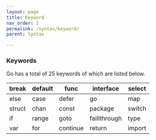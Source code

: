 ```yaml
---
layout: page
title: Keyword
nav_order: 2
permalink: /syntax/keyword/
parent: Syntax

---
```


### Keywords
Go has a total of 25 keywords of which are listed below.

| break | default| func | interface | select |
| ------| ------ | ---- |-----------| ------ |
| else   | case   | defer| go        |  map   |
| struct| chan   | const | package  | switch |
| if    | range  | goto| faillthrough| type   |
| var   | for    | continue| return| import  |